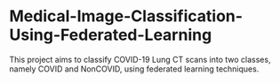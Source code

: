 # Medical-Image-Classification-Using-Federated-Learning
This project aims to classify COVID-19 Lung CT scans into two classes, namely COVID and NonCOVID, using federated learning techniques. 
